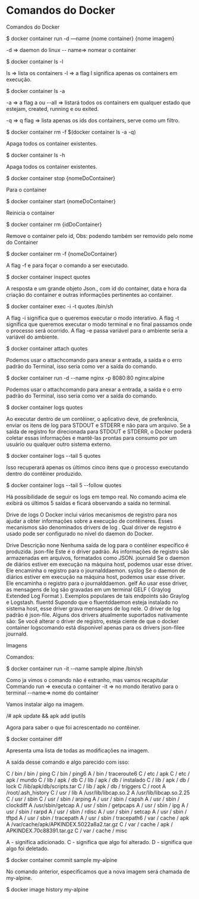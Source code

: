 # Comandos do Docker




Comandos do Docker 

$ docker container run -d —name {nome container} {nome imagem}

-d => daemon do linux 
-- name=> nomear o container


$ docker container ls -l

ls => lista os containers
-l => a flag l significa apenas os containers em execução. 



$ docker container ls -a

-a => a flag a ou --all => listará todos os containers em qualquer estado que estejam, created, running e ou exited.

-q => q flag => lista apenas os ids dos containers, serve como um filtro. 

$ docker container rm -f $(docker container ls -a -q) 

Apaga todos os container existentes. 

$ docker container ls -h

Apaga todos os container existentes. 


$ docker container stop {nomeDoContainer} 

Para o container 


$ docker container start {nomeDoContainer} 

Reinicia o container

$ docker container rm {idDoContainer} 

Remove o container pelo id,
Obs: podendo também ser removido pelo nome do Container 

$ docker container rm -f {nomeDoContainer}

A flag -f e para foçar o comando a ser executado. 

$ docker container inspect quotes 

A resposta e um grande objeto Json., com id do container, data e hora da criação do container e outras informações pertinentes ao container. 

$ docker container exec -i -t quotes /bin/sh

A flag -i significa que o queremos executar o modo interativo. 
A flag -t significa que queremos executar o modo terminal e no final passamos onde o processo será ocorrido.
A flag -e passa variável para o ambiente seria a variável do ambiente. 

$ docker container attach quotes

Podemos usar o attachcomando para anexar a entrada, a saída e o erro padrão do Terminal, isso seria como ver a saída do comando. 


$ docker container run -d --name nginx -p 8080:80 nginx:alpine

Podemos usar o attachcomando para anexar a entrada, a saída e o erro padrão do Terminal, isso seria como ver a saída do comando. 

$ docker container logs quotes

Ao executar dentro de um contêiner, o aplicativo deve, de preferência, enviar os itens de log para STDOUT e STDERR e não para um arquivo. 
Se a saída de registro for direcionada para STDOUT e STDERR, o Docker poderá coletar essas informações e mantê-las prontas para consumo 
por um usuário ou qualquer outro sistema externo.

$ docker container logs --tail 5 quotes

Isso recuperará apenas os últimos cinco itens que o processo executando dentro do contêiner produzido.

$ docker container logs --tail 5 --follow quotes

Há possibilidade de seguir os logs em tempo real. No comando acima ele exibirá os últimos 5 saídas e ficará observando a saída no terminal.


Drive de logs 
O Docker inclui vários mecanismos de registro para nos ajudar a obter informações sobre a execução de contêineres. 
Esses mecanismos são denominados drivers de log . Qual driver de registro é usado pode ser configurado no nível do daemon do Docker. 

Drive
Descrição
none
Nenhuma saída de log para o contêiner específico é produzida.
json-file
Este é o driver padrão. As informações de registro são armazenadas em arquivos, formatados como JSON.
journald
Se o daemon de diários estiver em execução na máquina host, podemos usar esse driver. Ele encaminha o registro para o journalddaemon.
syslog
Se o daemon de diários estiver em execução na máquina host, podemos usar esse driver. Ele encaminha o registro para o journalddaemon.
gelf
Ao usar esse driver, as mensagens de log são gravadas em um terminal GELF ( Graylog Extended Log Format ). Exemplos populares de tais endpoints são Graylog e Logstash.
fluentd
Supondo que o fluentddaemon esteja instalado no sistema host, esse driver grava mensagens de log nele.
O driver de log padrão é json-file. Alguns dos drivers atualmente suportados nativamente são:
Se você alterar o driver de registro, esteja ciente de que o docker container logscomando está disponível apenas para os drivers json-filee journald.


Imagens

Comandos:


$ docker container run -it --name sample alpine /bin/sh

Como ja vimos o comando não é estranho, mas vamos recapitular 
Commando run => executa o container -it => no mondo iterativo para o terminal --name=> nome do container 

Vamos instalar algo na imagem. 

/# apk update && apk add iputils

Agora para saber o que foi acrescentado no contêiner. 

$ docker container diff <nomeDoContainer>

Apresenta uma lista de todas as modificações na imagem. 

A saída desse comando e algo parecido com isso:

C / bin 
/ bin / ping 
C / bin / ping6 
A / bin / traceroute6 
C / etc / apk 
C / etc / apk / mundo 
C / lib / apk / db 
C / lib / apk / db / instalado 
C / lib / apk / db / lock 
C /lib/apk/db/scripts.tar 
C / lib / apk / db / triggers 
C / root 
A /root/.ash_history 
C / usr / lib 
A /usr/lib/libcap.so.2 
A /usr/lib/libcap.so.2.25 
C / usr / sbin 
C / usr / sbin / arping 
A / usr / sbin / capsh 
A / usr / sbin / clockdiff 
A /usr/sbin/getcap 
A / usr / sbin / getpcaps 
A / usr / sbin / ipg 
A / usr / sbin / rarpd 
A / usr / sbin / rdisc 
A / usr / sbin / setcap 
A / usr / sbin / tftpd 
A / usr / sbin / tracepath
A / usr / sbin / tracepath6 
/ var / cache / apk 
A /var/cache/apk/APKINDEX.5022a8a2.tar.gz C / var / cache / apk / 
APKINDEX.70c88391.tar.gz 
C / var / cache / misc

A - significa adicionado.
C - significa que algo foi alterado.
D - significa que algo foi deletado. 


$ docker container commit sample my-alpine

No comando anterior, especificamos que a nova imagem será chamada de my-alpine. 

$ docker image history my-alpine
